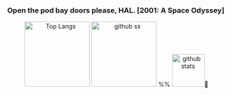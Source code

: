 ### Open the pod bay doors please, HAL.     [2001: A Space Odyssey]


<p align="center">    
   <img alt="Top Langs" height="150px" src="https://github-readme-stats.vercel.app/api/top-langs/?username=yu5uke-1024&show_icons=true&theme=tokyonight&hide=jupyter%20notebook" />
   <img alt="github ss" height="150px" src="http://github-readme-streak-stats.herokuapp.com?user=yu5uke-1024&theme=tokyonight" />
%%   <img alt="github stats" height="75px" src="https://github-readme-stats.vercel.app/api?username=yu5uke-1024&theme=tokyonight&show_icons=true" />
</p>

